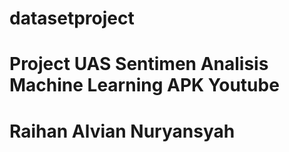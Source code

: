 # datasetproject
# Project UAS Sentimen Analisis Machine Learning APK Youtube
# Raihan Alvian Nuryansyah
